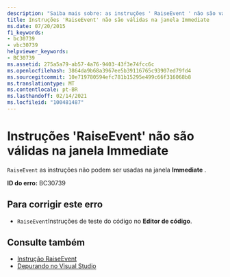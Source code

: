 ```yaml
---
description: "Saiba mais sobre: as instruções ' RaiseEvent ' não são válidas na janela Immediate"
title: Instruções 'RaiseEvent' não são válidas na janela Immediate
ms.date: 07/20/2015
f1_keywords:
- bc30739
- vbc30739
helpviewer_keywords:
- BC30739
ms.assetid: 275a5a79-ab57-4a76-9403-43f3e74fcc6c
ms.openlocfilehash: 3864da9b68a3967ee5b39116765c93907ed79fd4
ms.sourcegitcommit: 10e719780594efc781b15295e499c66f316068b8
ms.translationtype: MT
ms.contentlocale: pt-BR
ms.lasthandoff: 02/14/2021
ms.locfileid: "100481487"
---
```

# <a name="raiseevent-statements-are-not-valid-in-the-immediate-window"></a>Instruções 'RaiseEvent' não são válidas na janela Immediate

`RaiseEvent` as instruções não podem ser usadas na janela **Immediate** .  
  
 **ID do erro:** BC30739  
  
## <a name="to-correct-this-error"></a>Para corrigir este erro  
  
- `RaiseEvent`Instruções de teste do código no **Editor de código**.  
  
## <a name="see-also"></a>Consulte também

- [Instrução RaiseEvent](../language-reference/statements/raiseevent-statement.md)
- [Depurando no Visual Studio](/visualstudio/debugger/debugger-feature-tour)
